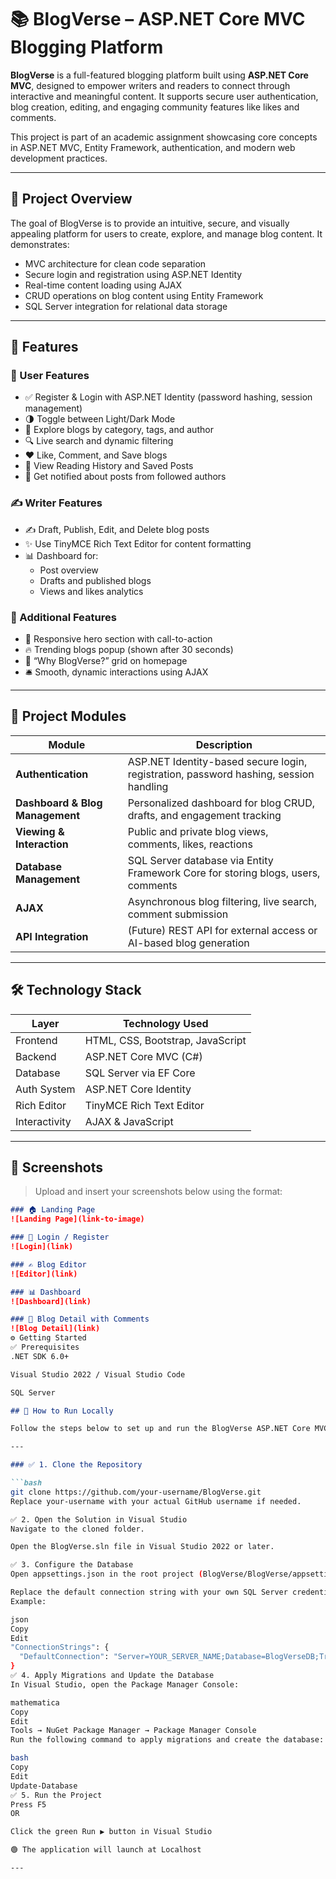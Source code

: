 # 📚 BlogVerse – ASP.NET Core MVC Blogging Platform

**BlogVerse** is a full-featured blogging platform built using **ASP.NET Core MVC**, designed to empower writers and readers to connect through interactive and meaningful content. It supports secure user authentication, blog creation, editing, and engaging community features like likes and comments.

This project is part of an academic assignment showcasing core concepts in ASP.NET MVC, Entity Framework, authentication, and modern web development practices.

---


## 📌 Project Overview

The goal of BlogVerse is to provide an intuitive, secure, and visually appealing platform for users to create, explore, and manage blog content. It demonstrates:

- MVC architecture for clean code separation
- Secure login and registration using ASP.NET Identity
- Real-time content loading using AJAX
- CRUD operations on blog content using Entity Framework
- SQL Server integration for relational data storage

---

## 🚀 Features

### 👤 User Features
- ✅ Register & Login with ASP.NET Identity (password hashing, session management)
- 🌗 Toggle between Light/Dark Mode
- 📖 Explore blogs by category, tags, and author
- 🔍 Live search and dynamic filtering
- ❤️ Like, Comment, and Save blogs
- 📂 View Reading History and Saved Posts
- 🔔 Get notified about posts from followed authors

### ✍️ Writer Features
- ✍️ Draft, Publish, Edit, and Delete blog posts
- ✨ Use TinyMCE Rich Text Editor for content formatting
- 📊 Dashboard for:
  - Post overview
  - Drafts and published blogs
  - Views and likes analytics

### 📢 Additional Features
- 🦄 Responsive hero section with call-to-action
- 🔥 Trending blogs popup (shown after 30 seconds)
- 🎯 “Why BlogVerse?” grid on homepage
- 🛎️ Smooth, dynamic interactions using AJAX

---

## 🧩 Project Modules

| Module | Description |
|--------|-------------|
| **Authentication** | ASP.NET Identity-based secure login, registration, password hashing, session handling |
| **Dashboard & Blog Management** | Personalized dashboard for blog CRUD, drafts, and engagement tracking |
| **Viewing & Interaction** | Public and private blog views, comments, likes, reactions |
| **Database Management** | SQL Server database via Entity Framework Core for storing blogs, users, comments |
| **AJAX** | Asynchronous blog filtering, live search, comment submission |
| **API Integration** | (Future) REST API for external access or AI-based blog generation |

---

## 🛠 Technology Stack

| Layer       | Technology Used                |
|-------------|-------------------------------|
| Frontend    | HTML, CSS, Bootstrap, JavaScript |
| Backend     | ASP.NET Core MVC (C#)         |
| Database    | SQL Server via EF Core        |
| Auth System | ASP.NET Core Identity         |
| Rich Editor | TinyMCE Rich Text Editor      |
| Interactivity | AJAX & JavaScript           |

---

## 📸 Screenshots

> Upload and insert your screenshots below using the format:

```markdown
### 🏠 Landing Page  
![Landing Page](link-to-image)

### 🔐 Login / Register  
![Login](link)

### ✍️ Blog Editor  
![Editor](link)

### 📊 Dashboard  
![Dashboard](link)

### 📖 Blog Detail with Comments  
![Blog Detail](link)
⚙️ Getting Started
✅ Prerequisites
.NET SDK 6.0+

Visual Studio 2022 / Visual Studio Code

SQL Server

## 🚀 How to Run Locally

Follow the steps below to set up and run the BlogVerse ASP.NET Core MVC project on your local machine:

---

### ✅ 1. Clone the Repository

```bash
git clone https://github.com/your-username/BlogVerse.git
Replace your-username with your actual GitHub username if needed.

✅ 2. Open the Solution in Visual Studio
Navigate to the cloned folder.

Open the BlogVerse.sln file in Visual Studio 2022 or later.

✅ 3. Configure the Database
Open appsettings.json in the root project (BlogVerse/BlogVerse/appsettings.json).

Replace the default connection string with your own SQL Server credentials.
Example:

json
Copy
Edit
"ConnectionStrings": {
  "DefaultConnection": "Server=YOUR_SERVER_NAME;Database=BlogVerseDB;Trusted_Connection=True;MultipleActiveResultSets=true"
}
✅ 4. Apply Migrations and Update the Database
In Visual Studio, open the Package Manager Console:

mathematica
Copy
Edit
Tools → NuGet Package Manager → Package Manager Console
Run the following command to apply migrations and create the database:

bash
Copy
Edit
Update-Database
✅ 5. Run the Project
Press F5
OR

Click the green Run ▶️ button in Visual Studio

🟢 The application will launch at Localhost

---
